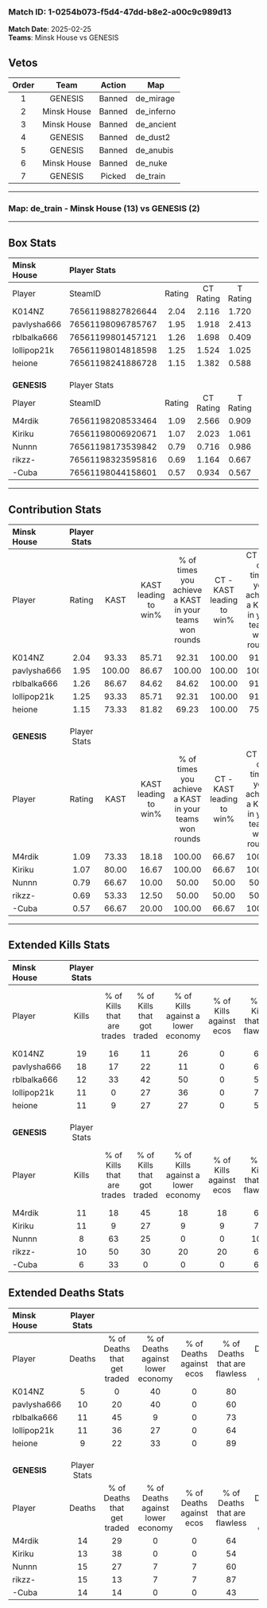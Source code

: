 ### Match ID: 1-0254b073-f5d4-47dd-b8e2-a00c9c989d13  
**Match Date**: 2025-02-25  
**Teams**: Minsk House vs GENESIS  

## Vetos  

| Order | Team | Action | Map |
| :---: | :--: | :----: | --- |
| 1 | GENESIS | Banned | de_mirage |
| 2 | Minsk House | Banned | de_inferno |
| 3 | Minsk House | Banned | de_ancient |
| 4 | GENESIS | Banned | de_dust2 |
| 5 | GENESIS | Banned | de_anubis |
| 6 | Minsk House | Banned | de_nuke |
| 7 | GENESIS | Picked | de_train |

---  

### **Map**: de_train - Minsk House (13) vs GENESIS (2)  
---  

## Box Stats  

| **Minsk House** | Player Stats      |        |           |          |        |       |       |         |        |      |     |
| :- | :- | :-: | :-: | :-: | :-: | :-: | :-: | :-: | :-: | :-: | :-: |
| Player          | SteamID           | Rating | CT Rating | T Rating |  KAST  |  ADR  | Kills | Assists | Deaths | K/D  | HS% |
| K014NZ          | 76561198827826644 |  2.04  |   2.116   |  1.720   | 93.33  | 113.6 |  19   |    2    |   5    | 3.80 | 63  |
| pavlysha666     | 76561198096785767 |  1.95  |   1.918   |  2.413   | 100.00 | 131.1 |  18   |    8    |   10   | 1.80 | 44  |
| rblbalka666     | 76561199801457121 |  1.26  |   1.698   |  0.409   | 86.67  | 77.5  |  12   |    3    |   11   | 1.09 | 41  |
| lollipop21k     | 76561198014818598 |  1.25  |   1.524   |  1.025   | 93.33  | 75.0  |  11   |    4    |   11   | 1.00 | 36  |
| heione          | 76561198241886728 |  1.15  |   1.382   |  0.588   | 73.33  | 71.3  |  11   |    2    |   9    | 1.22 | 27  |
|                 |                   |        |           |          |        |       |       |         |        |      |     |
|                 |                   |        |           |          |        |       |       |         |        |      |     |
|                 |                   |        |           |          |        |       |       |         |        |      |     |
| **GENESIS**     | Player Stats      |        |           |          |        |       |       |         |        |      |     |
| Player          | SteamID           | Rating | CT Rating | T Rating |  KAST  |  ADR  | Kills | Assists | Deaths | K/D  | HS% |
| M4rdik          | 76561198208533464 |  1.09  |   2.566   |  0.909   | 73.33  | 103.0 |  11   |    4    |   14   | 0.79 | 81  |
| Kiriku          | 76561198006920671 |  1.07  |   2.023   |  1.061   | 80.00  | 77.7  |  11   |    1    |   13   | 0.85 | 54  |
| Nunnn           | 76561198173539842 |  0.79  |   0.716   |  0.986   | 66.67  | 85.5  |   8   |    6    |   15   | 0.53 | 62  |
| rikzz-          | 76561198323595816 |  0.69  |   1.164   |  0.667   | 53.33  | 59.5  |  10   |    1    |   15   | 0.67 | 60  |
| -Cuba           | 76561198044158601 |  0.57  |   0.934   |  0.567   | 66.67  | 47.7  |   6   |    3    |   14   | 0.43 | 33  |
---  

## Contribution Stats  

| **Minsk House** | Player Stats |        |                      |                                                        |                           |                                                             |                          |                                                            |
| :- | :-: | :-: | :-: | :-: | :-: | :-: | :-: | :-: |
| Player          |    Rating    |  KAST  | KAST leading to win% | % of times you achieve a KAST in your teams won rounds | CT - KAST leading to win% | CT - % of times you achieve a KAST in your teams won rounds | T - KAST leading to win% | T - % of times you achieve a KAST in your teams won rounds |
| K014NZ          |     2.04     | 93.33  |        85.71         |                         92.31                          |          100.00           |                            91.67                            |          33.33           |                           100.00                           |
| pavlysha666     |     1.95     | 100.00 |        86.67         |                         100.00                         |          100.00           |                           100.00                            |          33.33           |                           100.00                           |
| rblbalka666     |     1.26     | 86.67  |        84.62         |                         84.62                          |          100.00           |                            91.67                            |           0.00           |                            0.00                            |
| lollipop21k     |     1.25     | 93.33  |        85.71         |                         92.31                          |          100.00           |                            91.67                            |          33.33           |                           100.00                           |
| heione          |     1.15     | 73.33  |        81.82         |                         69.23                          |          100.00           |                            75.00                            |           0.00           |                            0.00                            |
|                 |              |        |                      |                                                        |                           |                                                             |                          |                                                            |
|                 |              |        |                      |                                                        |                           |                                                             |                          |                                                            |
|                 |              |        |                      |                                                        |                           |                                                             |                          |                                                            |
| **GENESIS**     | Player Stats |        |                      |                                                        |                           |                                                             |                          |                                                            |
| Player          |    Rating    |  KAST  | KAST leading to win% | % of times you achieve a KAST in your teams won rounds | CT - KAST leading to win% | CT - % of times you achieve a KAST in your teams won rounds | T - KAST leading to win% | T - % of times you achieve a KAST in your teams won rounds |
| M4rdik          |     1.09     | 73.33  |        18.18         |                         100.00                         |           66.67           |                           100.00                            |           0.00           |                            0.00                            |
| Kiriku          |     1.07     | 80.00  |        16.67         |                         100.00                         |           66.67           |                           100.00                            |           0.00           |                            0.00                            |
| Nunnn           |     0.79     | 66.67  |        10.00         |                         50.00                          |           50.00           |                            50.00                            |           0.00           |                            0.00                            |
| rikzz-          |     0.69     | 53.33  |        12.50         |                         50.00                          |           50.00           |                            50.00                            |           0.00           |                            0.00                            |
| -Cuba           |     0.57     | 66.67  |        20.00         |                         100.00                         |           66.67           |                           100.00                            |           0.00           |                            0.00                            |
---  

## Extended Kills Stats  

| **Minsk House** | Player Stats |                            |                            |                                    |                         |                              |                                 |                                       |                    |           |
| :- | :-: | :-: | :-: | :-: | :-: | :-: | :-: | :-: | :-: | :-: |
| Player          |    Kills     | % of Kills that are trades | % of Kills that got traded | % of Kills against a lower economy | % of Kills against ecos | % of Kills that are flawless | % of Kills that are close duels | % of Kills that are assisted by flash | Pistol Round Kills | AWP Kills |
| K014NZ          |      19      |             16             |             11             |                 26                 |            0            |              63              |               11                |                   0                   |         0          |     3     |
| pavlysha666     |      18      |             17             |             22             |                 11                 |            0            |              61              |               11                |                   0                   |         0          |     2     |
| rblbalka666     |      12      |             33             |             42             |                 50                 |            0            |              58              |                0                |                   0                   |         0          |     1     |
| lollipop21k     |      11      |             0              |             27             |                 36                 |            0            |              73              |                0                |                   0                   |         0          |     2     |
| heione          |      11      |             9              |             27             |                 27                 |            0            |              55              |               18                |                   0                   |         5          |     1     |
|                 |              |                            |                            |                                    |                         |                              |                                 |                                       |                    |           |
|                 |              |                            |                            |                                    |                         |                              |                                 |                                       |                    |           |
|                 |              |                            |                            |                                    |                         |                              |                                 |                                       |                    |           |
| **GENESIS**     | Player Stats |                            |                            |                                    |                         |                              |                                 |                                       |                    |           |
| Player          |    Kills     | % of Kills that are trades | % of Kills that got traded | % of Kills against a lower economy | % of Kills against ecos | % of Kills that are flawless | % of Kills that are close duels | % of Kills that are assisted by flash | Pistol Round Kills | AWP Kills |
| M4rdik          |      11      |             18             |             45             |                 18                 |           18            |              64              |                0                |                   9                   |         0          |     2     |
| Kiriku          |      11      |             9              |             27             |                 9                  |            9            |              73              |                9                |                   9                   |         0          |     2     |
| Nunnn           |      8       |             63             |             25             |                 0                  |            0            |             100              |                0                |                  13                   |         0          |     3     |
| rikzz-          |      10      |             50             |             30             |                 20                 |           20            |              60              |               10                |                   0                   |         2          |     1     |
| -Cuba           |      6       |             33             |             0              |                 0                  |            0            |              67              |                0                |                   0                   |         0          |     1     |
## Extended Deaths Stats  

| **Minsk House** | Player Stats |                             |                                   |                          |                               |                            |                           |               |
| :- | :-: | :-: | :-: | :-: | :-: | :-: | :-: | :-: |
| Player          |    Deaths    | % of Deaths that get traded | % of Deaths against lower economy | % of Deaths against ecos | % of Deaths that are flawless | % of Deaths that are close | % of Deaths while blinded | Deaths to AWP |
| K014NZ          |      5       |              0              |                40                 |            0             |              80               |             0              |             0             |       0       |
| pavlysha666     |      10      |             20              |                40                 |            0             |              60               |             10             |            10             |       0       |
| rblbalka666     |      11      |             45              |                 9                 |            0             |              73               |             0              |             9             |       1       |
| lollipop21k     |      11      |             36              |                27                 |            0             |              64               |             9              |             9             |       0       |
| heione          |      9       |             22              |                33                 |            0             |              89               |             0              |             0             |       1       |
|                 |              |                             |                                   |                          |                               |                            |                           |               |
|                 |              |                             |                                   |                          |                               |                            |                           |               |
|                 |              |                             |                                   |                          |                               |                            |                           |               |
| **GENESIS**     | Player Stats |                             |                                   |                          |                               |                            |                           |               |
| Player          |    Deaths    | % of Deaths that get traded | % of Deaths against lower economy | % of Deaths against ecos | % of Deaths that are flawless | % of Deaths that are close | % of Deaths while blinded | Deaths to AWP |
| M4rdik          |      14      |             29              |                 0                 |            0             |              64               |             21             |             0             |       1       |
| Kiriku          |      13      |             38              |                 0                 |            0             |              54               |             0              |             0             |       0       |
| Nunnn           |      15      |             27              |                 7                 |            7             |              60               |             13             |             0             |       1       |
| rikzz-          |      15      |             13              |                 7                 |            7             |              87               |             0              |             0             |       2       |
| -Cuba           |      14      |             14              |                 0                 |            0             |              43               |             7              |             0             |       1       |
